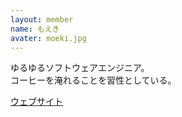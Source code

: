 ```yaml
---
layout: member
name: もえき
avater: moeki.jpg
---
```


ゆるゆるソフトウェアエンジニア。<br>
コーヒーを淹れることを習性としている。

[ウェブサイト](https://moeki.dev)
